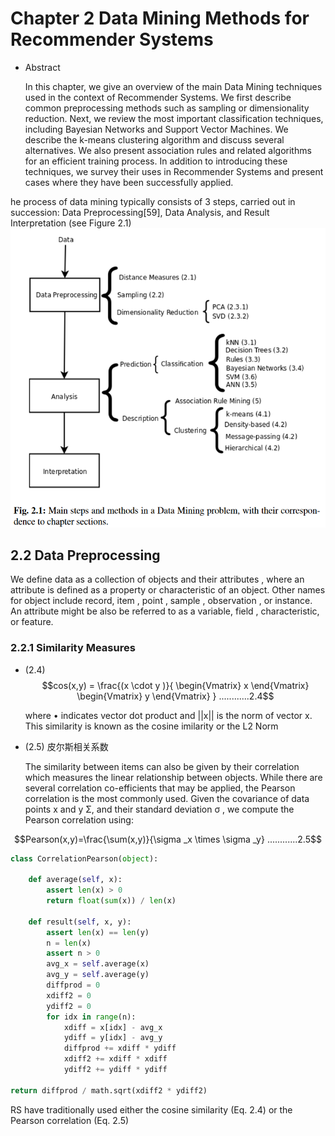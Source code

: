 
# Chapter 2 Data Mining Methods for Recommender Systems

- Abstract

    In this chapter, we give an overview of the main Data Mining techniques used in the context of Recommender Systems. We first describe common preprocessing methods such as sampling or dimensionality reduction. Next, we review the most important classification techniques, including Bayesian Networks and Support Vector Machines. We describe the k-means clustering algorithm and discuss several alternatives. We also present association rules and related algorithms for an efficient training process. In addition to introducing these techniques, we survey their uses in Recommender Systems and present cases where they have been successfully applied.

he process of data mining typically consists of 3 steps, carried out in succession: Data Preprocessing[59], Data Analysis, and Result Interpretation (see Figure 2.1)
![image/fig-2-1.png](image/fig-2-1.png)


## 2.2 Data Preprocessing
We define data as a collection of objects and their attributes , where an attribute is defined as a property or characteristic of an object. Other names for object include record, item , point , sample , observation , or instance. An attribute might be also be
referred to as a variable, field , characteristic, or feature.

### 2.2.1 Similarity Measures

- (2.4)
$$cos(x,y) = \frac{(x \cdot y )}{ \begin{Vmatrix} x \end{Vmatrix} \begin{Vmatrix} y \end{Vmatrix} }   ............2.4$$

    where • indicates vector dot product and ||x|| is the norm of vector x. This similarity is known as the cosine imilarity or the L2 Norm

- (2.5) 皮尔斯相关系数

    The similarity between items can also be given by their correlation which measures the linear relationship between objects. While there are several correlation co-efficients that may be applied, the Pearson correlation is the most commonly used. Given the covariance of data points x and y Σ, and their standard deviation σ , we compute the Pearson correlation using:

$$Pearson(x,y)=\frac{\sum(x,y)}{\sigma _x \times \sigma _y}   ............2.5$$

```python
class CorrelationPearson(object):

    def average(self, x):
        assert len(x) > 0
        return float(sum(x)) / len(x)

    def result(self, x, y):
        assert len(x) == len(y)
        n = len(x)
        assert n > 0
        avg_x = self.average(x)
        avg_y = self.average(y)
        diffprod = 0
        xdiff2 = 0
        ydiff2 = 0
        for idx in range(n):
            xdiff = x[idx] - avg_x
            ydiff = y[idx] - avg_y
            diffprod += xdiff * ydiff
            xdiff2 += xdiff * xdiff
            ydiff2 += ydiff * ydiff

return diffprod / math.sqrt(xdiff2 * ydiff2)
```

RS have traditionally used either the cosine similarity (Eq. 2.4) or the Pearson correlation (Eq. 2.5)


